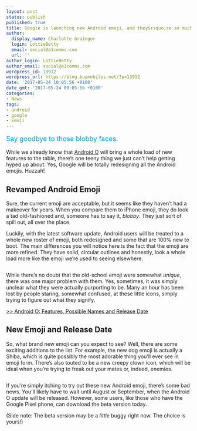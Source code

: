 ```yaml
---
layout: post
status: publish
published: true
title: Google is launching new Android emoji, and they&rsquo;re so much better
author:
  display_name: Charlotte Grainger
  login: LottieBetty
  email: social@a1comms.com
  url: ''
author_login: LottieBetty
author_email: social@a1comms.com
wordpress_id: 13912
wordpress_url: https://blog.buymobiles.net/?p=13912
date: '2017-05-24 10:05:56 +0100'
date_gmt: '2017-05-24 09:05:56 +0100'
categories:
- News
tags:
- android
- google
- Emoji
---
```

<p><span class="postStandFirst" style="color: #0896d5; line-height: 26px; font-size: 18px;">Say goodbye to those blobby faces.</span></p>
<p>While we already know that <a href="https://blog.buymobiles.net/features/android-o-features-possible-names-and-release-date" target="_blank">Android O</a> will bring a whole load of new features to the table, there&rsquo;s one teeny thing we just can&rsquo;t help getting hyped up about. Yes, Google will be totally redesigning all the Android emojis. Huzzah!</p>
<h2>Revamped Android Emoji</h2>
<p>Sure, the current emoji are acceptable, but it seems like they haven&rsquo;t had a makeover for years. When you compare them to iPhone emoji, they do look a tad old-fashioned and, someone has to say it, <em>blobby</em>. They just sort of spill out, all over the place.</p>
<p>Luckily, with the latest software update, Android users will be treated to a whole new roster of emoji, both redesigned and some that are 100% new to boot. The main differences you will notice here is the fact that the emoji are more refined. They have solid, circular outlines and honestly, look a whole load more like the emoji we&rsquo;re used to seeing elsewhere.</p>
<p><img class="aligncenter size-full wp-image-13914" src="https://lh3.googleusercontent.com/dB_y7Gdtbm0U7iN2G7VKQqNO3Xic9d3QBi2sAlxIA6tjhYzX5Ss5qcm3zUTZB7n8O8GEKRomVmLuuHRHeLuToupF_g=s0" alt="" /></p>
<p>While there&rsquo;s no doubt that the old-school emoji were somewhat <em>unique</em>, there was one major problem with them. Yes, sometimes, it was simply unclear what they were actually purporting to be. Many an hour has been lost by people staring, somewhat confused, at these little icons, simply trying to figure out what they signify.</p>
<p><a href="https://blog.buymobiles.net/features/android-o-features-possible-names-and-release-date" target="_blank">>>&nbsp;Android O: Features, Possible Names and Release Date</a></p>
<h2>New Emoji and Release Date</h2>
<p>So, what brand new emoji can you expect to see? Well, there are some exciting additions to the list. For example, the new dog emoji is actually a Shiba, which is quite possibly the most adorable thing you&rsquo;ll ever see in emoji form. There&rsquo;s also touted to be a new creepy clown icon, which will be ideal when you&rsquo;re trying to freak out your mates or, indeed, enemies.</p>
<p><img class="aligncenter size-full wp-image-13915" src="https://lh3.googleusercontent.com/WaKga60jN59LWPN6J9HkZByWhOlm6X9qQlitnlwA5A_mB0CxYLaTPuR9YaeEC8qDcjbllIPD2XYuR4DN5fCCDl10=s0" alt="" /></p>
<p>If you&rsquo;re simply itching to try out these new Android emoji, there&rsquo;s some bad news. You&rsquo;ll likely have to wait until August or September, when the Android O update will be released. However, some users, like those who have the Google Pixel phone, can download the beta version today.</p>
<p>(Side note: The beta version may be a <em>little </em>buggy right now. The choice is yours!)</p>
